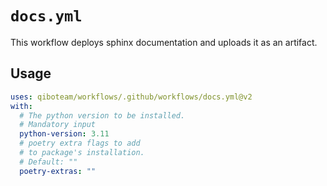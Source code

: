 # `docs.yml`

This workflow deploys sphinx documentation and uploads it as an artifact.

## Usage

```yaml
uses: qiboteam/workflows/.github/workflows/docs.yml@v2
with:
  # The python version to be installed.
  # Mandatory input
  python-version: 3.11
  # poetry extra flags to add
  # to package's installation.
  # Default: ""
  poetry-extras: ""
```
